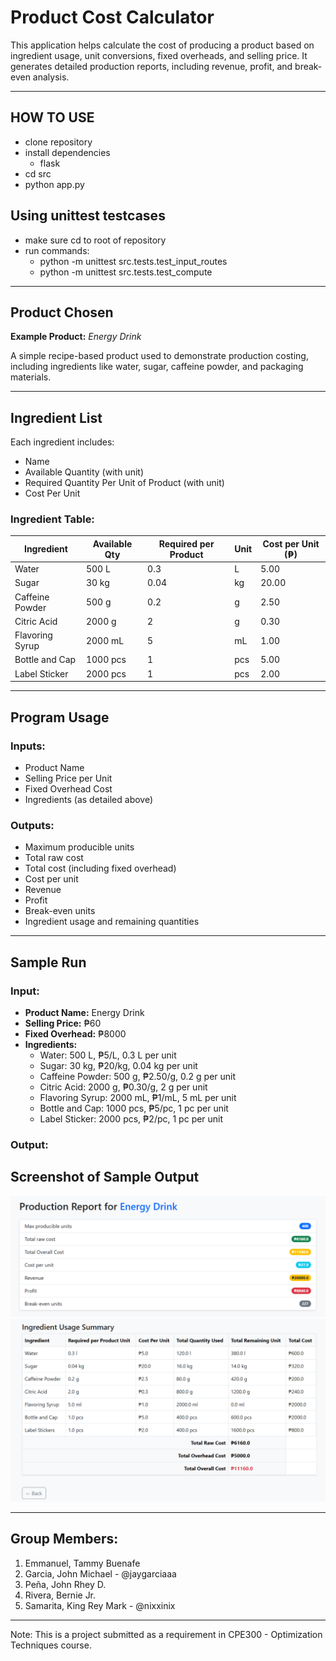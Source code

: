 # Product Cost Calculator

This application helps calculate the cost of producing a product based on ingredient usage, unit conversions, fixed overheads, and selling price. It generates detailed production reports, including revenue, profit, and break-even analysis.

---

## HOW TO USE
- clone repository
- install dependencies
  - flask
- cd src
- python app.py

## Using unittest testcases
- make sure cd to root of repository
- run commands:
  - python -m unittest src.tests.test_input_routes
  - python -m unittest src.tests.test_compute

---

## Product Chosen

**Example Product:** *Energy Drink*

A simple recipe-based product used to demonstrate production costing, including ingredients like water, sugar, caffeine powder, and packaging materials.

---

## Ingredient List

Each ingredient includes:

- Name  
- Available Quantity (with unit)  
- Required Quantity Per Unit of Product (with unit)  
- Cost Per Unit  

### Ingredient Table:

| Ingredient        | Available Qty | Required per Product | Unit  | Cost per Unit (₱) |
|-------------------|----------------|------------------------|--------|--------------------|
| Water             | 500 L          | 0.3                    | L      | 5.00               |
| Sugar             | 30 kg          | 0.04                   | kg     | 20.00              |
| Caffeine Powder   | 500 g          | 0.2                    | g      | 2.50               |
| Citric Acid       | 2000 g         | 2                      | g      | 0.30               |
| Flavoring Syrup   | 2000 mL        | 5                      | mL     | 1.00               |
| Bottle and Cap    | 1000 pcs       | 1                      | pcs    | 5.00               |
| Label Sticker     | 2000 pcs       | 1                      | pcs    | 2.00               |

---

##  Program Usage

### Inputs:
- Product Name  
- Selling Price per Unit  
- Fixed Overhead Cost  
- Ingredients (as detailed above)  

### Outputs:
- Maximum producible units  
- Total raw cost  
- Total cost (including fixed overhead)  
- Cost per unit  
- Revenue  
- Profit  
- Break-even units  
- Ingredient usage and remaining quantities  

---

##  Sample Run

###  Input:
- **Product Name:** Energy Drink  
- **Selling Price:** ₱60  
- **Fixed Overhead:** ₱8000  
- **Ingredients:**
  - Water: 500 L, ₱5/L, 0.3 L per unit  
  - Sugar: 30 kg, ₱20/kg, 0.04 kg per unit  
  - Caffeine Powder: 500 g, ₱2.50/g, 0.2 g per unit  
  - Citric Acid: 2000 g, ₱0.30/g, 2 g per unit  
  - Flavoring Syrup: 2000 mL, ₱1/mL, 5 mL per unit  
  - Bottle and Cap: 1000 pcs, ₱5/pc, 1 pc per unit  
  - Label Sticker: 2000 pcs, ₱2/pc, 1 pc per unit  

### Output:

## Screenshot of Sample Output

![Result Screenshot](/static/images/sample_1.png)
![Result Screenshot](/static/images/sample_2.png)

---

## Group Members:
1. Emmanuel, Tammy Buenafe
2. Garcia, John Michael - @jaygarciaaa
3. Peña, John Rhey D.
4. Rivera, Bernie Jr.
5. Samarita, King Rey Mark - @nixxinix

---

Note: This is a project submitted as a requirement in CPE300 - Optimization Techniques course.

